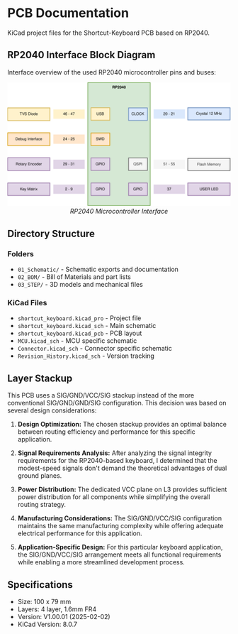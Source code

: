 # PCB Documentation

KiCad project files for the Shortcut-Keyboard PCB based on RP2040.

## RP2040 Interface Block Diagram
Interface overview of the used RP2040 microcontroller pins and buses:

<p align="center">
  <img src="04_Pictures/RP2040 - System Block Diagram.svg" width="600">
  <br>
  <em>RP2040 Microcontroller Interface</em>
</p>

## Directory Structure

### Folders
- `01_Schematic/` - Schematic exports and documentation
- `02_BOM/` - Bill of Materials and part lists
- `03_STEP/` - 3D models and mechanical files

### KiCad Files
- `shortcut_keyboard.kicad_pro` - Project file
- `shortcut_keyboard.kicad_sch` - Main schematic
- `shortcut_keyboard.kicad_pcb` - PCB layout
- `MCU.kicad_sch` - MCU specific schematic
- `Connector.kicad_sch` - Connector specific schematic
- `Revision_History.kicad_sch` - Version tracking


## Layer Stackup
This PCB uses a SIG/GND/VCC/SIG stackup instead of the more conventional SIG/GND/GND/SIG configuration. This decision was based on several design considerations:

1. **Design Optimization:** The chosen stackup provides an optimal balance between routing efficiency and performance for this specific application.

2. **Signal Requirements Analysis:** After analyzing the signal integrity requirements for the RP2040-based keyboard, I determined that the modest-speed signals don't demand the theoretical advantages of dual ground planes.

3. **Power Distribution:** The dedicated VCC plane on L3 provides sufficient power distribution for all components while simplifying the overall routing strategy.

4. **Manufacturing Considerations:** The SIG/GND/VCC/SIG configuration maintains the same manufacturing complexity while offering adequate electrical performance for this application.

5. **Application-Specific Design:** For this particular keyboard application, the SIG/GND/VCC/SIG arrangement meets all functional requirements while enabling a more streamlined development process.


## Specifications
- Size: 100 x 79 mm
- Layers: 4 layer, 1.6mm FR4
- Version: V1.00.01 (2025-02-02)
- KiCad Version: 8.0.7
